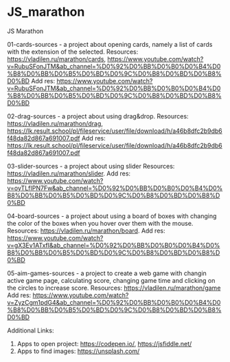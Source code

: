 # JS_marathon
JS Marathon

01-cards-sources - a project about opening cards, namely a list of cards with the extension of the selected.
Resources: https://vladilen.ru/marathon/cards, https://www.youtube.com/watch?v=RubuSFonJTM&ab_channel=%D0%92%D0%BB%D0%B0%D0%B4%D0%B8%D0%BB%D0%B5%D0%BD%D0%9C%D0%B8%D0%BD%D0%B8%D0%BD
Add res: https://www.youtube.com/watch?v=RubuSFonJTM&ab_channel=%D0%92%D0%BB%D0%B0%D0%B4%D0%B8%D0%BB%D0%B5%D0%BD%D0%9C%D0%B8%D0%BD%D0%B8%D0%BD

02-drag-sources - a project about using drag&drop.
Resources: https://vladilen.ru/marathon/drag, https://lk.result.school/pl/fileservice/user/file/download/h/a46b8dfc2b9db6f48da82d867a691007.pdf
Add res: https://lk.result.school/pl/fileservice/user/file/download/h/a46b8dfc2b9db6f48da82d867a691007.pdf

03-slider-sources - a project about using slider
Resources: https://vladilen.ru/marathon/slider.
Add res: https://www.youtube.com/watch?v=oyTLfIPN7Fw&ab_channel=%D0%92%D0%BB%D0%B0%D0%B4%D0%B8%D0%BB%D0%B5%D0%BD%D0%9C%D0%B8%D0%BD%D0%B8%D0%BD

04-board-sources - a project about using a board of boxes with changing the color of the boxes when you hover over them with the mouse.
Resources: https://vladilen.ru/marathon/board.
Add res: https://www.youtube.com/watch?v=gX3Ev1ATxfI&ab_channel=%D0%92%D0%BB%D0%B0%D0%B4%D0%B8%D0%BB%D0%B5%D0%BD%D0%9C%D0%B8%D0%BD%D0%B8%D0%BD

05-aim-games-sources - a project to create a web game with changin active game page, calculating score, changing game time and clicking on the circles to increase score.
Resources: https://vladilen.ru/marathon/game
Add res: https://www.youtube.com/watch?v=ZyzCgm1pdG4&ab_channel=%D0%92%D0%BB%D0%B0%D0%B4%D0%B8%D0%BB%D0%B5%D0%BD%D0%9C%D0%B8%D0%BD%D0%B8%D0%BD

Additional Links:
1. Apps to open project: https://codepen.io/, https://jsfiddle.net/
2. Apps to find images: https://unsplash.com/
